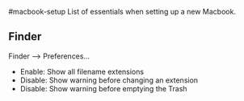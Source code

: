 #macbook-setup
List of essentials when setting up a new Macbook.

## Finder
Finder --> Preferences...
* Enable: Show all filename extensions
* Disable: Show warning before changing an extension
* Disable: Show warning before emptying the Trash
